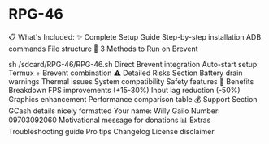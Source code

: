 # RPG-46
📋 What's Included:
✨ Complete Setup Guide
Step-by-step installation
ADB commands
File structure
🔧 3 Methods to Run on Brevent

sh /sdcard/RPG-46/RPG-46.sh
Direct Brevent integration
Auto-start setup
Termux + Brevent combination
⚠️ Detailed Risks Section
Battery drain warnings
Thermal issues
System compatibility
Safety features
🎯 Benefits Breakdown
FPS improvements (+15-30%)
Input lag reduction (-50%)
Graphics enhancement
Performance comparison table
💰 Support Section
GCash details nicely formatted
Your name: Willy Gailo
Number: 09703092060
Motivational message for donations
📊 Extras
Troubleshooting guide
Pro tips
Changelog
License disclaimer
